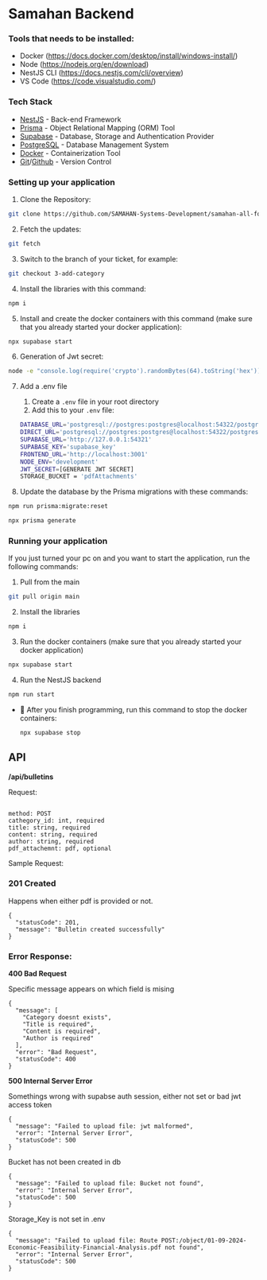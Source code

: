 # **Samahan Backend**

### Tools that needs to be installed:

- Docker (https://docs.docker.com/desktop/install/windows-install/)
- Node (https://nodejs.org/en/download)
- NestJS CLI (https://docs.nestjs.com/cli/overview)
- VS Code (https://code.visualstudio.com/)

### Tech Stack

- [NestJS](https://nestjs.com/) - Back-end Framework
- [Prisma](https://www.prisma.io/) - Object Relational Mapping (ORM) Tool
- [Supabase](https://supabase.com/docs) - Database, Storage and Authentication Provider
- [PostgreSQL](https://www.postgresql.org/) - Database Management System
- [Docker](https://www.docker.com/) - Containerization Tool
- [Git](https://git-scm.com/)/[Github](https://github.com/) - Version Control

### Setting up your application

1. Clone the Repository:

```bash
git clone https://github.com/SAMAHAN-Systems-Development/samahan-all-for-more-backend.git
```

2. Fetch the updates:

```bash
git fetch
```

3. Switch to the branch of your ticket, for example:

```bash
git checkout 3-add-category
```

4. Install the libraries with this command:

```bash
npm i
```

5. Install and create the docker containers with this command (make sure that you already started your docker application):

```bash
npx supabase start
```

6. Generation of Jwt secret:

```bash
node -e "console.log(require('crypto').randomBytes(64).toString('hex'))"
```

7. Add a .env file

   1. Create a `.env` file in your root directory
   2. Add this to your `.env` file:

   ```bash
   DATABASE_URL='postgresql://postgres:postgres@localhost:54322/postgres?schema=public'
   DIRECT_URL='postgresql://postgres:postgres@localhost:54322/postgres?schema=public'
   SUPABASE_URL='http://127.0.0.1:54321'
   SUPABASE_KEY='supabase_key'
   FRONTEND_URL='http://localhost:3001'
   NODE_ENV='development'
   JWT_SECRET=[GENERATE JWT SECRET]
   STORAGE_BUCKET = 'pdfAttachments'
   ```

8. Update the database by the Prisma migrations with these commands:

```bash
npm run prisma:migrate:reset
```

```bash
npx prisma generate
```

### Running your application

If you just turned your pc on and you want to start the application, run the following commands:

1. Pull from the main

```bash
git pull origin main
```

2. Install the libraries

```bash
npm i
```

3. Run the docker containers (make sure that you already started your docker application)

```bash
npx supabase start
```

4. Run the NestJS backend

```bash
npm run start
```

- 📌 After you finish programming, run this command to stop the docker containers:

  ```bash
  npx supabase stop
  ```

## API

**/api/bulletins**

Request:

```

method: POST
cathegory_id: int, required
title: string, required
content: string, required
author: string, required
pdf_attachemnt: pdf, optional
```

Sample Request:

### 201 Created

Happens when either pdf is provided or not.
```
{
  "statusCode": 201,
  "message": "Bulletin created successfully"
}
```

### Error Response:

**400 Bad Request**

Specific message appears on which field is mising

```
{
  "message": [
    "Category doesnt exists",
    "Title is required",
    "Content is required",
    "Author is required"
  ],
  "error": "Bad Request",
  "statusCode": 400
}
```

**500 Internal Server Error**

Somethings wrong with supabse auth session, either not set or bad jwt access token
```
{
  "message": "Failed to upload file: jwt malformed",
  "error": "Internal Server Error",
  "statusCode": 500
}
```

Bucket has not been created in db 

```
{
  "message": "Failed to upload file: Bucket not found",
  "error": "Internal Server Error",
  "statusCode": 500
}
```

Storage_Key is not set in .env
```
{
  "message": "Failed to upload file: Route POST:/object/01-09-2024-Economic-Feasibility-Financial-Analysis.pdf not found",
  "error": "Internal Server Error",
  "statusCode": 500
}
```